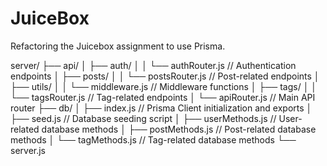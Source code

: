 # JuiceBox

Refactoring the Juicebox assignment to use Prisma.


server/
├── api/
│   ├── auth/
│   │   └── authRouter.js  // Authentication endpoints
│   ├── posts/
│   │   └── postsRouter.js // Post-related endpoints
│   ├── utils/
│   │   └── middleware.js  // Middleware functions
│   ├── tags/
│   │   └── tagsRouter.js  // Tag-related endpoints
│   └── apiRouter.js        // Main API router
├── db/
│   ├── index.js            // Prisma Client initialization and exports
│   ├── seed.js             // Database seeding script
│   ├── userMethods.js      // User-related database methods
│   ├── postMethods.js      // Post-related database methods
│   └── tagMethods.js       // Tag-related database methods
└── server.js  